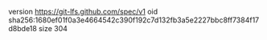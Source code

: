 version https://git-lfs.github.com/spec/v1
oid sha256:1680ef01f0a3e4664542c390f192c7d132fb3a5e2227bbc8ff7384f17d8bde18
size 304
